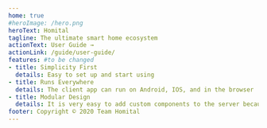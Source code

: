 ```yaml
---
home: true
#heroImage: /hero.png
heroText: Homital
tagline: The ultimate smart home ecosystem
actionText: User Guide →
actionLink: /guide/user-guide/
features: #to be changed
- title: Simplicity First
  details: Easy to set up and start using
- title: Runs Everywhere
  details: The client app can run on Android, IOS, and in the browser
- title: Modular Design
  details: It is very easy to add custom components to the server because of its modular design
footer: Copyright © 2020 Team Homital
---
```

